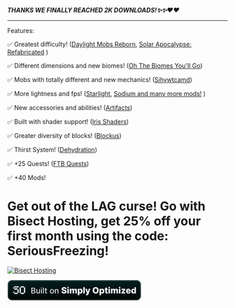 ***THANKS WE FINALLY REACHED 2K DOWNLOADS!✨✨❤️❤️***

---

Features:

✅ Greatest difficulty! ([Daylight Mobs Reborn](https://www.curseforge.com/minecraft/mc-mods/daylight-mobs-reborn), [Solar Apocalypse: Refabricated](https://www.curseforge.com/minecraft/mc-mods/solar-apocalypse-refabricated) )

✅ Different dimensions and new biomes!  ([Oh The Biomes You'll Go](https://www.curseforge.com/minecraft/mc-mods/oh-the-biomes-youll-go-fabric))

✅ Mobs with totally different and new mechanics! ([Sihywtcamd](https://www.curseforge.com/minecraft/mc-mods/sihywtcamd))

✅ More lightness and fps! ([Starlight](https://www.curseforge.com/minecraft/mc-mods/starlight), [Sodium and many more mods!](https://www.curseforge.com/minecraft/mc-mods/sodium) )

✅ New accessories and abilities! ([Artifacts](https://www.curseforge.com/minecraft/mc-mods/artifacts-fabric))

✅ Built with shader support! ([Iris Shaders](https://www.curseforge.com/minecraft/mc-mods/irisshaders))

✅ Greater diversity of blocks! ([Blockus](https://www.curseforge.com/minecraft/mc-mods/blockus))

✅ Thirst System! ([Dehydration](https://www.curseforge.com/minecraft/mc-mods/dehydration))

✅ +25 Quests! ([FTB Quests](https://www.curseforge.com/minecraft/mc-mods/ftb-quests-fabric))

✅ +40 Mods!

# Get out of the LAG curse! Go with Bisect Hosting, get 25% off your first month using the code: SeriousFreezing!

[![Bisect Hosting](https://gcdnb.pbrd.co/images/2H66C4y3tQWm.webp)](https://bisecthosting.com/SeriousFreezing)

[![Simply Optimized](https://raw.githubusercontent.com/intergrav/devins-badges/v3/assets/compact/built-with/simply-optimized_46h.png)](https://modrinth.com/modpack/sop)
